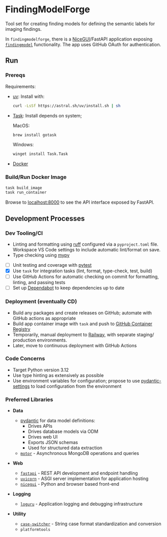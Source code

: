 # FindingModelForge

Tool set for creating finding models for defining the semantic labels for imaging findings.

In `findingmodelforge`, there is a [NiceGUI](https://nicegui.io)/FastAPI application exposing [`findingmodel`](https://github.com/openimagingdata/findingmodel) functionality. The app uses GitHub OAuth for authentication.

## Run

### Prereqs

Requirements:

- [uv](https://docs.astral.sh/uv/): Install with:

  ```sh
  curl -LsSf https://astral.sh/uv/install.sh | sh
  ```

- [Task](https://taskfile.dev): Install depends on system;

  MacOS:

  ```sh
  brew install gotask
  ```

  Windows:

  ```ps
  winget install Task.Task
  ```

- [Docker](https://docker.com)

### Build/Run Docker Image

```sh
task build_image
task run_container
```

Browse to [localhost:8000](http://localhost:8000) to see the API interface exposed by FastAPI.

## Development Processes

### Dev Tooling/CI

- Linting and formatting using [ruff](https://astral.sh/ruff) configured via a `pyproject.toml` file. Workspace VS Code settings to include automatic lint/format on save.
- Type checking using [mypy](https://www.mypy-lang.org/)
- [ ] Unit testing and coverage with [pytest](https://docs.pytest.org/en/stable/)
- [x] Use `task` for integration tasks (lint, format, type-check, test, build)
- [ ] Use GitHub Actions for automatic checking on commit for formatting, linting, and passing tests
- [ ] Set up [Dependabot](https://docs.github.com/en/code-security/getting-started/dependabot-quickstart-guide) to keep dependencies up to date

### Deployment (eventually CD)

- Build any packages and create releases on GitHub; automate with GitHub actions as appropriate
- Build app container image with `task` and push to [GitHub Container Registry](https://docs.github.com/en/packages/working-with-a-github-packages-registry/working-with-the-container-registry)
- Temporarily, manual deployment to [Railway](https://railway.com), with separate staging/
production environments.
- Later, move to continuous deployment with GitHub Actions

### Code Concerns

- Target Python version 3.12
- Use type hinting as extensively as possible
- Use environment variables for configuration; propose to use [pydantic-settings](https://docs.pydantic.dev/latest/concepts/pydantic_settings/) to load configuration from the environment

### Preferred Libraries

- **Data**
  - [pydantic](https://docs.pydantic.dev/latest/) for data model definitions:
    - Drives APIs
    - Drives database models via ODM
    - Drives web UI
    - Exports JSON schemas
    - Used for structured data extraction
  - [`motor`](https://github.com/mongodb/motor) - Asynchronous MongoDB operations and queries

- **Web**
  - [`fastapi`](https://github.com/tiangolo/fastapi) - REST API development and endpoint handling
  - [`uvicorn`](https://github.com/encode/uvicorn) - ASGI server implementation for application hosting
  - [`nicegui`](https://github.com/zauberzeug/nicegui/) - Python and browser based front-end

- **Logging**
  - [`loguru`](https://github.com/Delgan/loguru) - Application logging and debugging infrastructure

- **Utility**
  - [`case-switcher`](https://github.com/fields8/case-switcher) - String case format standardization and conversion
  - `platformtools`
